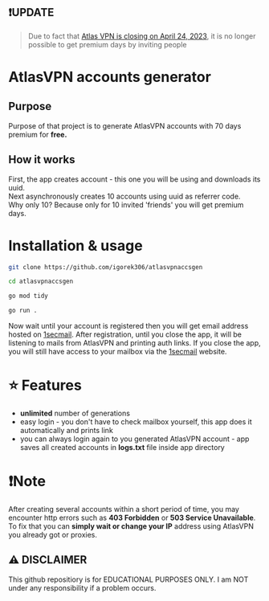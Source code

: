 ## ❗UPDATE   
> Due to fact that [Atlas VPN is closing on April 24, 2023](https://atlasvpn.com/blog/announcement), it is no longer possible to get premium days by inviting people
# AtlasVPN accounts generator
## Purpose

Purpose of that project is to generate AtlasVPN accounts with 70 days premium for **free.**

## How it works

First, the app creates account - this one you will be using and downloads its uuid.\
Next asynchronously creates 10 accounts using uuid as referrer code.\
Why only 10? Because only for 10 invited 'friends' you will get premium days.

#  Installation & usage 
```bash
git clone https://github.com/igorek306/atlasvpnaccsgen
```
```bash
cd atlasvpnaccsgen
```
```bash
go mod tidy
```
```bash
go run .
```
Now wait until your account is registered then you will get email address hosted on [1secmail](https://www.1secmail.com/). After registration, until you close the app, it will be listening to mails from AtlasVPN and printing auth links. If you close the app, you will still have access to your mailbox via the [1secmail](https://www.1secmail.com/) website.

# ⭐ Features

- **unlimited** number of generations
- easy login - you don't have to check mailbox yourself, this app does it automatically and prints link
- you can always login again to you generated AtlasVPN account - app saves all created accounts in **logs.txt** file inside app directory

# ❗Note
After creating several accounts within a short period of time, you may encounter http errors such as **403 Forbidden** or **503 Service Unavailable**. 
To fix that you can **simply wait or change your IP** address using AtlasVPN you already got or proxies.

## ⚠️ DISCLAIMER
This github repositiory is for EDUCATIONAL PURPOSES ONLY. I am NOT under any responsibility if a problem occurs.
